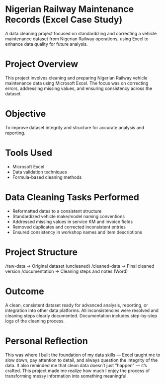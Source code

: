 # Nigerian Railway Maintenance Records (Excel Case Study)
A data cleaning project focused on standardizing and correcting a vehicle maintenance dataset from Nigerian Railway operations, using Excel to enhance data quality for future analysis.

# Project Overview
This project involves cleaning and preparing Nigerian Railway vehicle maintenance data using Microsoft Excel. The focus was on correcting errors, addressing missing values, and ensuring consistency across the dataset.

# Objective
To improve dataset integrity and structure for accurate analysis and reporting.

# Tools Used
- Microsoft Excel
- Data validation techniques
- Formula-based cleaning methods

# Data Cleaning Tasks Performed
- Reformatted dates to a consistent structure
- Standardized vehicle make/model naming conventions
- Addressed missing values in service KM and invoice fields
- Removed duplicates and corrected inconsistent entries
- Ensured consistency in workshop names and item descriptions

# Project Structure
/raw-data → Original dataset (uncleaned)
/cleaned-data → Final cleaned version
/documentation → Cleaning steps and notes (Word)

# Outcome
A clean, consistent dataset ready for advanced analysis, reporting, or integration into other data platforms. All inconsistencies were resolved and cleaning steps clearly documented. Documentation includes step-by-step logs of the cleaning process.

# Personal Reflection
This was where I built the foundation of my data skills — Excel taught me to slow down, pay attention to detail, and always question the integrity of the data. It also reminded me that clean data doesn’t just "happen" — it’s crafted. This project made me realize how much I enjoy the process of transforming messy information into something meaningful.
